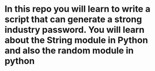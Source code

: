 # In this repo you will learn to write a script that can generate a strong industry password. You will learn about the String module in Python and also the random module in python
